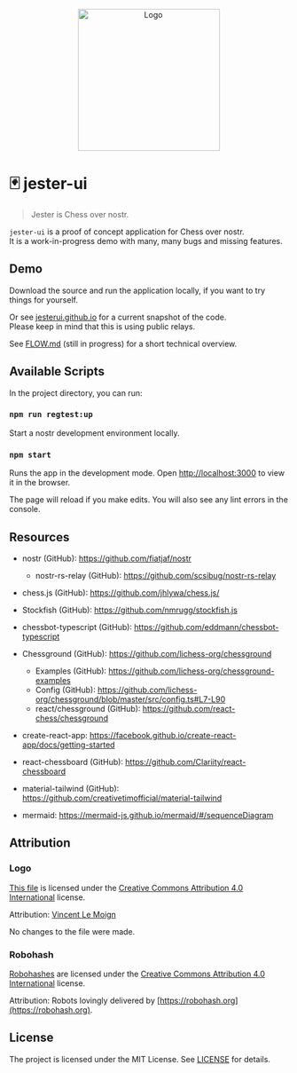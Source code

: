 
<p align="center">
    <img src="https://github.com/theborakompanioni/pgnrui/raw/master/pgnr-ui/public/logo512.png" alt="Logo" width="256" />
</p>

🃏 jester-ui
===

> Jester is Chess over nostr.

`jester-ui` is a proof of concept application for Chess over nostr.\
It is a work-in-progress demo with many, many bugs and missing features.

## Demo
Download the source and run the application locally, if you want to try things for yourself.

Or see [jesterui.github.io](https://jesterui.github.io) for a current snapshot of the code.\
Please keep in mind that this is using public relays.

See [FLOW.md](FLOW.md) (still in progress) for a short technical overview.

## Available Scripts

In the project directory, you can run:

### `npm run regtest:up`

Start a nostr development environment locally.

### `npm start`

Runs the app in the development mode. Open [http://localhost:3000](http://localhost:3000) to view it in the browser.

The page will reload if you make edits. You will also see any lint errors in the console.

## Resources
- nostr (GitHub): https://github.com/fiatjaf/nostr
  - nostr-rs-relay (GitHub): https://github.com/scsibug/nostr-rs-relay

- chess.js (GitHub): https://github.com/jhlywa/chess.js/
- Stockfish (GitHub): https://github.com/nmrugg/stockfish.js
- chessbot-typescript (GitHub): https://github.com/eddmann/chessbot-typescript

- Chessground (GitHub): https://github.com/lichess-org/chessground
  - Examples (GitHub): https://github.com/lichess-org/chessground-examples
  - Config (GitHub): https://github.com/lichess-org/chessground/blob/master/src/config.ts#L7-L90
  - react/chessground (GitHub): https://github.com/react-chess/chessground

- create-react-app: https://facebook.github.io/create-react-app/docs/getting-started
- react-chessboard (GitHub): https://github.com/Clariity/react-chessboard
- material-tailwind (GitHub): https://github.com/creativetimofficial/material-tailwind

- mermaid: https://mermaid-js.github.io/mermaid/#/sequenceDiagram

## Attribution

### Logo
[This file](https://github.com/theborakompanioni/pgnrui/raw/master/pgnr-ui/public/logo512.png) is licensed under the [Creative Commons Attribution 4.0 International](https://creativecommons.org/licenses/by/4.0/) license.

Attribution: [Vincent Le Moign](https://commons.wikimedia.org/wiki/File:683-joker.svg)

No changes to the file were made.

### Robohash
[Robohashes](https://robohash.org) are licensed under the [Creative Commons Attribution 4.0 International](https://creativecommons.org/licenses/by/4.0/) license.

Attribution: Robots lovingly delivered by [https://robohash.org](https://robohash.org).

## License

The project is licensed under the MIT License. See [LICENSE](LICENSE) for details.
